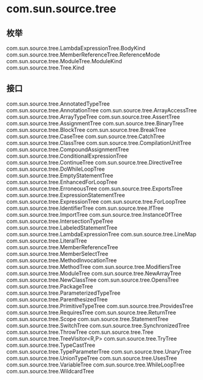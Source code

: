 # com.sun.source.tree

## 枚举

com.sun.source.tree.LambdaExpressionTree.BodyKind
com.sun.source.tree.MemberReferenceTree.ReferenceMode
com.sun.source.tree.ModuleTree.ModuleKind
com.sun.source.tree.Tree.Kind

## 接口

com.sun.source.tree.AnnotatedTypeTree
com.sun.source.tree.AnnotationTree
com.sun.source.tree.ArrayAccessTree
com.sun.source.tree.ArrayTypeTree
com.sun.source.tree.AssertTree
com.sun.source.tree.AssignmentTree
com.sun.source.tree.BinaryTree
com.sun.source.tree.BlockTree
com.sun.source.tree.BreakTree
com.sun.source.tree.CaseTree
com.sun.source.tree.CatchTree
com.sun.source.tree.ClassTree
com.sun.source.tree.CompilationUnitTree
com.sun.source.tree.CompoundAssignmentTree
com.sun.source.tree.ConditionalExpressionTree
com.sun.source.tree.ContinueTree
com.sun.source.tree.DirectiveTree
com.sun.source.tree.DoWhileLoopTree
com.sun.source.tree.EmptyStatementTree
com.sun.source.tree.EnhancedForLoopTree
com.sun.source.tree.ErroneousTree
com.sun.source.tree.ExportsTree
com.sun.source.tree.ExpressionStatementTree
com.sun.source.tree.ExpressionTree
com.sun.source.tree.ForLoopTree
com.sun.source.tree.IdentifierTree
com.sun.source.tree.IfTree
com.sun.source.tree.ImportTree
com.sun.source.tree.InstanceOfTree
com.sun.source.tree.IntersectionTypeTree
com.sun.source.tree.LabeledStatementTree
com.sun.source.tree.LambdaExpressionTree
com.sun.source.tree.LineMap
com.sun.source.tree.LiteralTree
com.sun.source.tree.MemberReferenceTree
com.sun.source.tree.MemberSelectTree
com.sun.source.tree.MethodInvocationTree
com.sun.source.tree.MethodTree
com.sun.source.tree.ModifiersTree
com.sun.source.tree.ModuleTree
com.sun.source.tree.NewArrayTree
com.sun.source.tree.NewClassTree
com.sun.source.tree.OpensTree
com.sun.source.tree.PackageTree
com.sun.source.tree.ParameterizedTypeTree
com.sun.source.tree.ParenthesizedTree
com.sun.source.tree.PrimitiveTypeTree
com.sun.source.tree.ProvidesTree
com.sun.source.tree.RequiresTree
com.sun.source.tree.ReturnTree
com.sun.source.tree.Scope
com.sun.source.tree.StatementTree
com.sun.source.tree.SwitchTree
com.sun.source.tree.SynchronizedTree
com.sun.source.tree.ThrowTree
com.sun.source.tree.Tree
com.sun.source.tree.TreeVisitor<R,P>
com.sun.source.tree.TryTree
com.sun.source.tree.TypeCastTree
com.sun.source.tree.TypeParameterTree
com.sun.source.tree.UnaryTree
com.sun.source.tree.UnionTypeTree
com.sun.source.tree.UsesTree
com.sun.source.tree.VariableTree
com.sun.source.tree.WhileLoopTree
com.sun.source.tree.WildcardTree




